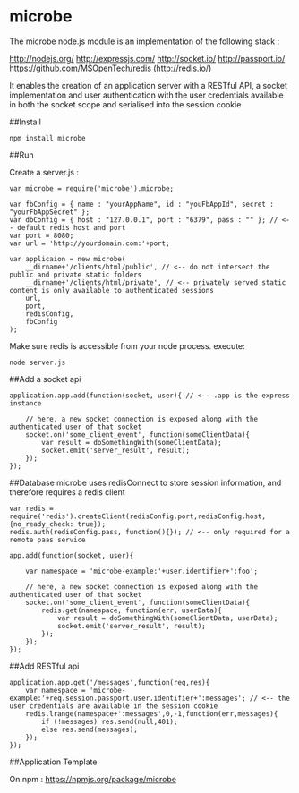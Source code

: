 microbe
=======

The microbe node.js module is an implementation of the following stack : 

http://nodejs.org/
http://expressjs.com/
http://socket.io/
http://passport.io/
https://github.com/MSOpenTech/redis (http://redis.io/)

It enables the creation of an application server with a RESTful API, a socket implementation and user authentication with the user credentials available in both the socket scope and serialised into the session cookie

##Install

	npm install microbe

##Run

Create a server.js :

	var microbe = require('microbe').microbe;
	
	var fbConfig = { name : "yourAppName", id : "youFbAppId", secret : "yourFbAppSecret" };
	var dbConfig = { host : "127.0.0.1", port : "6379", pass : "" }; // <-- default redis host and port
	var port = 8080;
	var url = 'http://yourdomain.com:'+port;
	
	var applicaion = new microbe(
		__dirname+'/clients/html/public', // <-- do not intersect the public and private static folders
		__dirname+'/clients/html/private', // <-- privately served static content is only available to authenticated sessions
		url,
		port,
		redisConfig,
		fbConfig
	);


Make sure redis is accessible from your node process. execute:

	node server.js

##Add a socket api

	application.app.add(function(socket, user){ // <-- .app is the express instance

		// here, a new socket connection is exposed along with the authenticated user of that socket
		socket.on('some_client_event', function(someClientData){
			var result = doSomethingWith(someClientData);
			socket.emit('server_result', result);
		});
	});

##Database
microbe uses redisConnect to store session information, and therefore requires a redis client

	var redis = require('redis').createClient(redisConfig.port,redisConfig.host,{no_ready_check: true});
	redis.auth(redisConfig.pass, function(){}); // <-- only required for a remote paas service

	app.add(function(socket, user){

		var namespace = 'microbe-example:'+user.identifier+':foo';

		// here, a new socket connection is exposed along with the authenticated user of that socket
		socket.on('some_client_event', function(someClientData){
			redis.get(namespace, function(err, userData){
				var result = doSomethingWith(someClientData, userData);
				socket.emit('server_result', result);
			});
		});
	});
	
##Add RESTful api

	application.app.get('/messages',function(req,res){
		var namespace = 'microbe-example:'+req.session.passport.user.identifier+':messages'; // <-- the user credentials are available in the session cookie
		redis.lrange(namespace+':messages',0,-1,function(err,messages){
			if (!messages) res.send(null,401);
			else res.send(messages);
		});
	});
	
##Application Template



On npm : https://npmjs.org/package/microbe 
